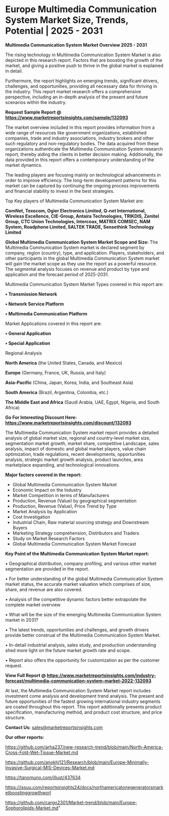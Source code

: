 # Europe Multimedia Communication System Market Size, Trends, Potential | 2025 - 2031

<Strong> Multimedia Communication System Market Overview 2025 - 2031</strong>

The rising technology in Multimedia Communication System Market is also depicted in this research report. Factors that are boosting the growth of the market, and giving a positive push to thrive in the global market is explained in detail.

Furthermore, the report highlights on emerging trends, significant drivers, challenges, and opportunities, providing all necessary data for thriving in the industry. This report market research offers a comprehensive perspective, including an in-depth analysis of the present and future scenarios within the industry.

<strong>Request Sample Report @ <a href=https://www.marketreportsinsights.com/sample/132093>https://www.marketreportsinsights.com/sample/132093</a></strong>

The market overview included in this report provides information from a wide range of resources like government organizations, established companies, trade and industry associations, industry brokers and other such regulatory and non-regulatory bodies. The data acquired from these organizations authenticate the Multimedia Communication System research report, thereby aiding the clients in better decision making. Additionally, the data provided in this report offers a contemporary understanding of the market dynamics.

The leading players are focusing mainly on technological advancements in order to improve efficiency. The long-term development patterns for this market can be captured by continuing the ongoing process improvements and financial stability to invest in the best strategies.

Top Key players of Multimedia Communication System Market are:

<strong>ComNet, Texecom, Ogier Electronics Limited, Q-net International, Wireless Excellence, CIE-Group, Antaira Technologies, TRIKDIS, Zenitel Group, CTC Union Technologies, Intercoax, MATRIX COMSEC, NAM System, Roadphone Limited, SALTEK TRADE, Sensethink Technology Limited</strong>

<strong><b>Global Multimedia Communication System Market Scope and Size:</b></strong>
The Multimedia Communication System market is declared segment by company, region (country), type, and application. Players, stakeholders, and other participants in the global Multimedia Communication System market will gain the market scope as they use the report as a powerful resource. The segmental analysis focuses on revenue and product by type and application and the forecast period of 2025-2031.

Multimedia Communication System Market Types covered in this report are:

<strong>• Transmission Network

• Network Service Platform

• Multimedia Communication Platform</strong>

Market Applications covered in this report are:

<strong>• General Application

• Special Application</strong> 

Regional Analysis

<strong>North America</strong> (the United States, Canada, and Mexico)

<strong>Europe</strong> (Germany, France, UK, Russia, and Italy)

<strong>Asia-Pacific</strong> (China, Japan, Korea, India, and Southeast Asia)

<strong>South America</strong> (Brazil, Argentina, Colombia, etc.)

<strong>The Middle East and Africa</strong> (Saudi Arabia, UAE, Egypt, Nigeria, and South Africa)

<strong>Go For Interesting Discount Here: <a href=https://www.marketreportsinsights.com/discount/132093>https://www.marketreportsinsights.com/discount/132093</a></strong>

The Multimedia Communication System market report provides a detailed analysis of global market size, regional and country-level market size, segmentation market growth, market share, competitive Landscape, sales analysis, impact of domestic and global market players, value chain optimization, trade regulations, recent developments, opportunities analysis, strategic market growth analysis, product launches, area marketplace expanding, and technological innovations.

<strong><b>Major factors covered in the report:</b></strong>
<ul>
  <li>Global Multimedia Communication System Market </li>
  <li>Economic Impact on the Industry</li>
  <li>Market Competition in terms of Manufacturers</li>
  <li>Production, Revenue (Value) by geographical segmentation</li>
  <li>Production, Revenue (Value), Price Trend by Type</li>
  <li>Market Analysis by Application</li>
  <li>Cost Investigation</li>
  <li>Industrial Chain, Raw material sourcing strategy and Downstream Buyers</li>
  <li>Marketing Strategy comprehension, Distributors and Traders</li>
  <li>Study on Market Research Factors</li>
  <li>Global Multimedia Communication System Market Forecast</li>
</ul>

<strong><b>Key Point of the Multimedia Communication System Market report:</b></strong>

• Geographical distribution, company profiling, and various other market segmentation are provided in the report.

• For better understanding of the global Multimedia Communication System market status, the accurate market valuation which comprises of size, share, and revenue are also covered.

• Analysis of the competitive dynamic factors better extrapolate the complete market overview

• What will be the size of the emerging Multimedia Communication System market in 2031?

• The latest trends, opportunities and challenges, and growth drivers provide better construal of the Multimedia Communication System Market.

• In-detail industrial analysis, sales study, and production understanding shed more light on the future market growth rate and scope.

• Report also offers the opportunity for customization as per the customer request.

<strong><b>View Full Report @ <a href=https://www.marketreportsinsights.com/industry-forecast/multimedia-communication-system-market-2022-132093>https://www.marketreportsinsights.com/industry-forecast/multimedia-communication-system-market-2022-132093</a></b></strong>


At last, the Multimedia Communication System Market report includes investment come analysis and development trend analysis. The present and future opportunities of the fastest growing international industry segments are coated throughout this report. This report additionally presents product specification, manufacturing method, and product cost structure, and price structure.

<strong>Contact Us:</strong>
sales@marketreportsinsights.com

<strong>Our other reports:</strong>

<a href=https://github.com/arha237/new-research-trend/blob/main/North-America-Cross-Fold-Wet-Tissue-Market.md>https://github.com/arha237/new-research-trend/blob/main/North-America-Cross-Fold-Wet-Tissue-Market.md</a>

<a href=https://github.com/anokhi121/Research/blob/main/Europe-Minimally-Invasive-Surgical-MIS-Devices-Market.md>https://github.com/anokhi121/Research/blob/main/Europe-Minimally-Invasive-Surgical-MIS-Devices-Market.md</a>

<a href=https://tanomuno.com/illust/437634>https://tanomuno.com/illust/437634</a>

<a href=https://issuu.com/reportsinsights24/docs/northamericatonegeneratorsmarketboostinggrowthworl>https://issuu.com/reportsinsights24/docs/northamericatonegeneratorsmarketboostinggrowthworl</a>

<a href=https://github.com/cargo2301/Market-trend/blob/main/Europe-Sophorolipids-Market.md>https://github.com/cargo2301/Market-trend/blob/main/Europe-Sophorolipids-Market.md</a>"
